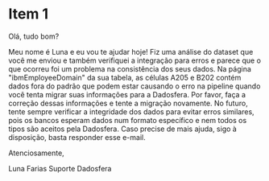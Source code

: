 ﻿# Item 1

Olá, tudo bom?

Meu nome é Luna e eu vou te ajudar hoje! Fiz uma análise do dataset que você me enviou e também verifiquei a integração para erros e parece que o que ocorreu foi um problema na consistência dos seus dados. Na página "ibmEmployeeDomain" da sua tabela, as células A205 e B202 contém dados fora do padrão que podem estar causando o erro na pipeline quando você tenta migrar suas informações para a Dadosfera. Por favor, faça a correção dessas informações e tente a migração novamente. No futuro, tente sempre verificar a integridade dos dados para evitar erros similares, pois os bancos esperam dados num formato específico e nem todos os tipos são aceitos pela Dadosfera. Caso precise de mais ajuda, sigo à disposição, basta responder esse e-mail.

Atenciosamente,

Luna Farias
Suporte Dadosfera
